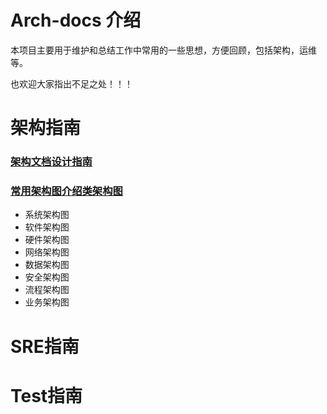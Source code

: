 ## 

# Arch-docs 介绍

本项目主要用于维护和总结工作中常用的一些思想，方便回顾，包括架构，运维等。

也欢迎大家指出不足之处！！！

# 架构指南

### [架构文档设计指南](arch/arch-design-docs.md)

### [常用架构图介绍类架构图](arch/arch-docs.md)
- 系统架构图
- 软件架构图
- 硬件架构图
- 网络架构图
- 数据架构图
- 安全架构图
- 流程架构图
- 业务架构图

# SRE指南



# Test指南

